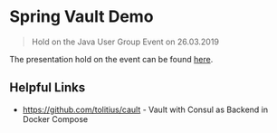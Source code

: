 # Spring Vault Demo
> Hold on the Java User Group Event on 26.03.2019

The presentation hold on the event can be found [here](https://docs.google.com/presentation/d/1Y1PHU-l_a4aPDxXRcuKKLsCLV-1t9j5jNLsupNF5-1M/edit?usp=sharing).

## Helpful Links

* https://github.com/tolitius/cault - Vault with Consul as Backend in Docker Compose

